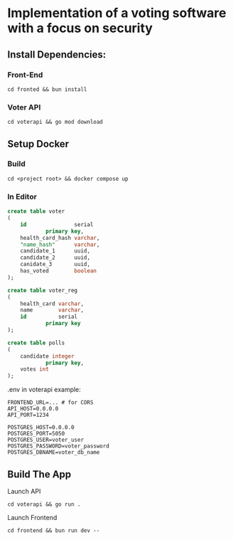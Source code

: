 # Implementation of a voting software with a focus on security






## Install Dependencies:

### Front-End
```
cd fronted && bun install
```

### Voter API
```
cd voterapi && go mod download
```


## Setup Docker


### Build
```
cd <project root> && docker compose up
```

### In Editor 
```sql
create table voter
(
    id               serial
            primary key,
    health_card_hash varchar,
    "name_hash"      varchar,
    candidate_1      uuid,
    candidate_2      uuid,
    canidate_3       uuid,
    has_voted        boolean
);

create table voter_reg
(
    health_card varchar,
    name        varchar,
    id          serial
            primary key
);

create table polls
(
    candidate integer
            primary key,
    votes int
);

```

.env in voterapi example:
```.env
FRONTEND_URL=... # for CORS
API_HOST=0.0.0.0
API_PORT=1234

POSTGRES_HOST=0.0.0.0
POSTGRES_PORT=5050
POSTGRES_USER=voter_user
POSTGRES_PASSWORD=voter_password
POSTGRES_DBNAME=voter_db_name
```

## Build The App

Launch API
```
cd voterapi && go run .
```

Launch Frontend
```
cd frontend && bun run dev --
```
